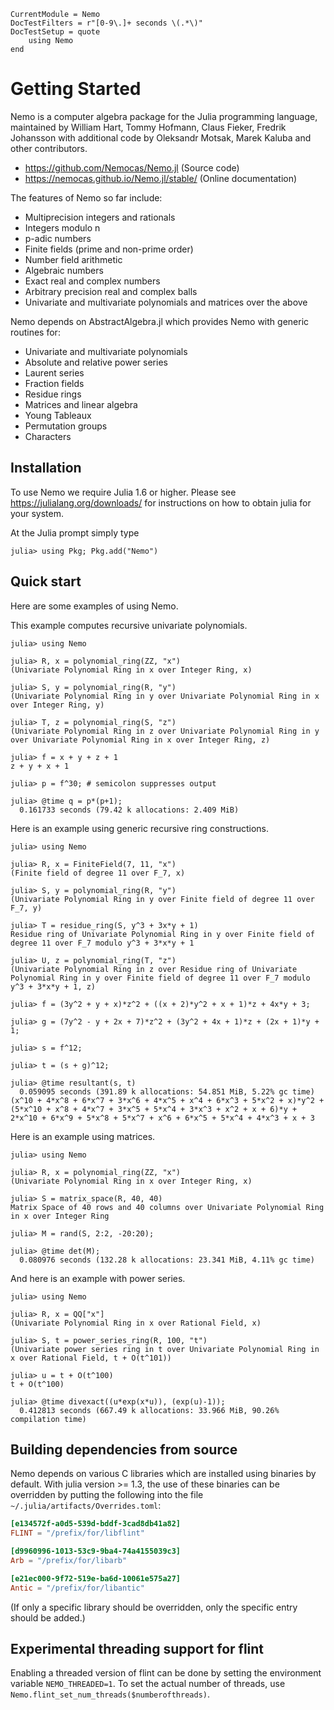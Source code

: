 ```@meta
CurrentModule = Nemo
DocTestFilters = r"[0-9\.]+ seconds \(.*\)"
DocTestSetup = quote
    using Nemo
end
```

# Getting Started

Nemo is a computer algebra package for the Julia programming language, maintained by William Hart, 
Tommy Hofmann, Claus Fieker, Fredrik Johansson with additional code by Oleksandr Motsak, Marek Kaluba and other contributors.

- <https://github.com/Nemocas/Nemo.jl> (Source code)
- <https://nemocas.github.io/Nemo.jl/stable/> (Online documentation)

The features of Nemo so far include:

  - Multiprecision integers and rationals
  - Integers modulo n
  - p-adic numbers
  - Finite fields (prime and non-prime order)
  - Number field arithmetic
  - Algebraic numbers
  - Exact real and complex numbers
  - Arbitrary precision real and complex balls
  - Univariate and multivariate polynomials and matrices over the above

Nemo depends on AbstractAlgebra.jl which provides Nemo with generic routines for:

  - Univariate and multivariate polynomials
  - Absolute and relative power series
  - Laurent series
  - Fraction fields
  - Residue rings
  - Matrices and linear algebra
  - Young Tableaux
  - Permutation groups
  - Characters

## Installation

To use Nemo we require Julia 1.6 or higher. Please see
<https://julialang.org/downloads/> for instructions on
how to obtain julia for your system.

At the Julia prompt simply type

```
julia> using Pkg; Pkg.add("Nemo")
```

## Quick start

Here are some examples of using Nemo.

This example computes recursive univariate polynomials.

```jldoctest
julia> using Nemo

julia> R, x = polynomial_ring(ZZ, "x")
(Univariate Polynomial Ring in x over Integer Ring, x)

julia> S, y = polynomial_ring(R, "y")
(Univariate Polynomial Ring in y over Univariate Polynomial Ring in x over Integer Ring, y)

julia> T, z = polynomial_ring(S, "z")
(Univariate Polynomial Ring in z over Univariate Polynomial Ring in y over Univariate Polynomial Ring in x over Integer Ring, z)

julia> f = x + y + z + 1
z + y + x + 1

julia> p = f^30; # semicolon suppresses output

julia> @time q = p*(p+1);
  0.161733 seconds (79.42 k allocations: 2.409 MiB)
```

Here is an example using generic recursive ring constructions.

```jldoctest
julia> using Nemo

julia> R, x = FiniteField(7, 11, "x")
(Finite field of degree 11 over F_7, x)

julia> S, y = polynomial_ring(R, "y")
(Univariate Polynomial Ring in y over Finite field of degree 11 over F_7, y)

julia> T = residue_ring(S, y^3 + 3x*y + 1)
Residue ring of Univariate Polynomial Ring in y over Finite field of degree 11 over F_7 modulo y^3 + 3*x*y + 1

julia> U, z = polynomial_ring(T, "z")
(Univariate Polynomial Ring in z over Residue ring of Univariate Polynomial Ring in y over Finite field of degree 11 over F_7 modulo y^3 + 3*x*y + 1, z)

julia> f = (3y^2 + y + x)*z^2 + ((x + 2)*y^2 + x + 1)*z + 4x*y + 3;

julia> g = (7y^2 - y + 2x + 7)*z^2 + (3y^2 + 4x + 1)*z + (2x + 1)*y + 1;

julia> s = f^12;

julia> t = (s + g)^12;

julia> @time resultant(s, t)
  0.059095 seconds (391.89 k allocations: 54.851 MiB, 5.22% gc time)
(x^10 + 4*x^8 + 6*x^7 + 3*x^6 + 4*x^5 + x^4 + 6*x^3 + 5*x^2 + x)*y^2 + (5*x^10 + x^8 + 4*x^7 + 3*x^5 + 5*x^4 + 3*x^3 + x^2 + x + 6)*y + 2*x^10 + 6*x^9 + 5*x^8 + 5*x^7 + x^6 + 6*x^5 + 5*x^4 + 4*x^3 + x + 3
```

Here is an example using matrices.

```jldoctest
julia> using Nemo

julia> R, x = polynomial_ring(ZZ, "x")
(Univariate Polynomial Ring in x over Integer Ring, x)

julia> S = matrix_space(R, 40, 40)
Matrix Space of 40 rows and 40 columns over Univariate Polynomial Ring in x over Integer Ring

julia> M = rand(S, 2:2, -20:20);

julia> @time det(M);
  0.080976 seconds (132.28 k allocations: 23.341 MiB, 4.11% gc time)
```

And here is an example with power series.

```jldoctest
julia> using Nemo

julia> R, x = QQ["x"]
(Univariate Polynomial Ring in x over Rational Field, x)

julia> S, t = power_series_ring(R, 100, "t")
(Univariate power series ring in t over Univariate Polynomial Ring in x over Rational Field, t + O(t^101))

julia> u = t + O(t^100)
t + O(t^100)

julia> @time divexact((u*exp(x*u)), (exp(u)-1));
  0.412813 seconds (667.49 k allocations: 33.966 MiB, 90.26% compilation time)
```

## Building dependencies from source

Nemo depends on various C libraries which are installed using binaries by default.
With julia version >= 1.3, the use of these binaries can be overridden by putting the following into the file `~/.julia/artifacts/Overrides.toml`:
```toml
[e134572f-a0d5-539d-bddf-3cad8db41a82]
FLINT = "/prefix/for/libflint"

[d9960996-1013-53c9-9ba4-74a4155039c3]
Arb = "/prefix/for/libarb"

[e21ec000-9f72-519e-ba6d-10061e575a27]
Antic = "/prefix/for/libantic"
```
(If only a specific library should be overridden, only the specific entry should be added.)

## Experimental threading support for flint

Enabling a threaded version of flint can be done by setting the environment
variable `NEMO_THREADED=1`. To set the actual number of threads, use
`Nemo.flint_set_num_threads($numberofthreads)`.
